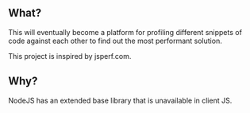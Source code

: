 ## What?
This will eventually become a platform for profiling different snippets of code against each other to find out the most performant solution.

This project is inspired by jsperf.com.

## Why?
NodeJS has an extended base library that is unavailable in client JS.
